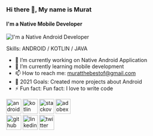 ### Hi there 👋, My name is Murat
#### I'm a Native Mobile Developer 
![I'm a Native Android Developer ](https://i.pinimg.com/originals/e4/26/70/e426702edf874b181aced1e2fa5c6cde.gif)


Skills: ANDROID / KOTLIN / JAVA 

- 🔭 I’m currently working on Native Android Application 
- 🌱 I’m currently learning mobile development 
- 📫 How to reach me: muratthebestof@gmail.com 
- 🥅 2021 Goals: Created more projects about Android
- ⚡ Fun fact:  Fun fact: I love to write code 



[<img src='https://developer.android.com/images/logos/android.svg' alt='android' height='40'>](https://developer.android.com)
[<img src='https://www.vectorlogo.zone/logos/kotlinlang/kotlinlang-icon.svg' alt='kotlin' height='40'>](https://kotlinlang.org/)
[<img src='https://cdn-icons-png.flaticon.com/512/2111/2111628.png' alt='stackoverflow' height='40'>](https://stackoverflow.com/users/https://meta.stackoverflow.com/users/15870867/murat-%c3%87ay)
[<img src='https://cdn-icons-png.flaticon.com/512/688/688066.png' alt='adobexd' height='40'>](https://tr.wikipedia.org/wiki/Dosya:Adobe_XD_CC_icon.svg)  
[<img src='https://cdn-icons-png.flaticon.com/512/733/733553.png' alt='github' height='40'>](https://github.com/https://github.com/MuratCAY)
[<img src='https://cdn-icons-png.flaticon.com/512/1384/1384072.png' alt='linkedin' height='40'>](https://www.linkedin.com/in/murat-cay24/)
[<img src='https://cdn-icons-png.flaticon.com/512/733/733579.png' alt='twitter' height='40'>](https://mobile.twitter.com/murat_cay24)

